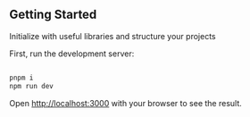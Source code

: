 ## Getting Started

Initialize with useful libraries and structure your projects


First, run the development server:

```bash

pnpm i
npm run dev

```

Open [http://localhost:3000](http://localhost:3000) with your browser to see the result.
